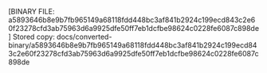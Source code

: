 [BINARY FILE: a5893646b8e9b7fb965149a68118fdd448bc3af841b2924c199ecd843c2e60f23278cfd3ab75963d6a9925dfe50ff7eb1dcfbe98624c0228fe6087c898de]
Stored copy: docs/converted-binary/a5893646b8e9b7fb965149a68118fdd448bc3af841b2924c199ecd843c2e60f23278cfd3ab75963d6a9925dfe50ff7eb1dcfbe98624c0228fe6087c898de
